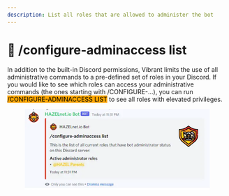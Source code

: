 ```yaml
---
description: List all roles that are allowed to administer the bot
---
```


# 📃 /configure-adminaccess list

In addition to the built-in Discord permissions, Vibrant limits the use of all administrative commands to a pre-defined set of roles in your Discord. If you would like to see which roles can access your administrative commands (the ones starting with /CONFIGURE-…), you can run <mark style="background-color:orange;">/CONFIGURE-ADMINACCESS LIST</mark> to see all roles with elevated privileges.

<figure><img src="../../../.gitbook/assets/image (147).png" alt=""><figcaption></figcaption></figure>
